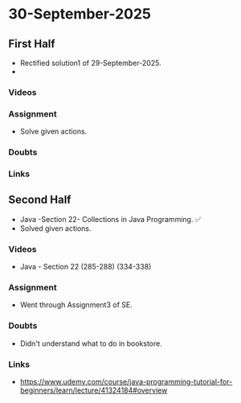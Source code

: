 # 30-September-2025

## First Half
- Rectified solution1 of 29-September-2025.
- 

### Videos

### Assignment
- Solve given actions.

### Doubts

### Links
 
## Second Half
- Java -Section 22- Collections in Java Programming. ✅
- Solved given actions.

### Videos
- Java - Section 22 (285-288) (334-338)
### Assignment
 - Went through Assignment3 of SE.
### Doubts
- Didn't understand what to do in bookstore.

### Links
- https://www.udemy.com/course/java-programming-tutorial-for-beginners/learn/lecture/41324184#overview